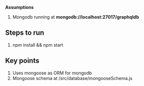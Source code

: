 
**Assumptions**
1. Mongodb running at **mongodb://localhost:27017/graphqldb**


## Steps to run

1. npm install && npm start


##  Key points

1. Uses mongoose as ORM for mongodb
2. Mongoose schema at /src/database/mongooseSchema.js

